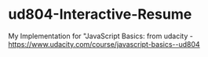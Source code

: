 # ud804-Interactive-Resume
My Implementation for "JavaScript Basics: from udacity - https://www.udacity.com/course/javascript-basics--ud804
